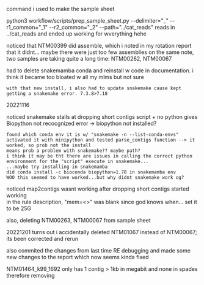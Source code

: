 command i used to make the sample sheet

python3 workflow/scripts/prep_sample_sheet.py --delimiter="_" --r1_common="_1" --r2_common="_2" --path="../cat_reads"
	reads in ../cat_reads and ended up working for wverything hehe

noticed that NTM00399 did assemble, which i noted in my rotation report that it didnt... maybe there were just too few assemblies
	on the same note, two samples are taking quite a long time: NTM00262, NTM00067

had to delete snakemamba conda and reinstall w code in documentation. i think it became too bloated w all my mlms but not sure

	with that new install, i also had to update snakemake cause kept getting a snakemake error. 7.3.8>7.18

20221116

noticed snakemake stalls at dropping short contigs script + no python gives Biopython not recocgnized error -> biopython not installed?

	found which conda env it is w/ "snakemake -n --list-conda-envs"
	activated it with minipython and tested parse_contigs function --> it worked, so prob not the install
	means prob a problem with snakemake?? maybe path?
	i think it may be tht there are issues in calling the correct python environment for the "script" execute in snakemake...
	...maybe try installing in snakemamba 
	did conda install -c bioconda biopython=1.78 in snakemamba env
	WOO this seemed to have worked...but why didnt snakemake work og?

noticed map2contigs wasnt working after dropping short contigs started working	
	in the rule description, "mem=<>" was blank since god knows when...
	set it to be 25G

also, deleting NTM00263, NTM00067 from sample sheet

20221201
turns out i accidentally deleted NTM01067 instead of NTM00067; its been corrected and rerun

also commited the changes from last time RE debugging and made some new changes to the report which now seems kinda fixed

NTM01464_k99_1692 only has 1 contig > 1kb in megabit and none in spades therefore removing
